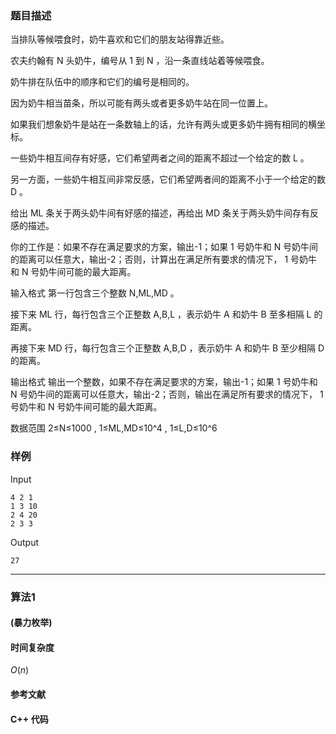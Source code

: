 ### 题目描述

当排队等候喂食时，奶牛喜欢和它们的朋友站得靠近些。

农夫约翰有  N  头奶牛，编号从  1  到  N ，沿一条直线站着等候喂食。

奶牛排在队伍中的顺序和它们的编号是相同的。

因为奶牛相当苗条，所以可能有两头或者更多奶牛站在同一位置上。

如果我们想象奶牛是站在一条数轴上的话，允许有两头或更多奶牛拥有相同的横坐标。

一些奶牛相互间存有好感，它们希望两者之间的距离不超过一个给定的数  L 。

另一方面，一些奶牛相互间非常反感，它们希望两者间的距离不小于一个给定的数  D 。

给出  ML  条关于两头奶牛间有好感的描述，再给出  MD  条关于两头奶牛间存有反感的描述。

你的工作是：如果不存在满足要求的方案，输出-1；如果  1  号奶牛和  N  号奶牛间的距离可以任意大，输出-2；否则，计算出在满足所有要求的情况下， 1  号奶牛和  N  号奶牛间可能的最大距离。

输入格式
第一行包含三个整数  N,ML,MD 。

接下来  ML  行，每行包含三个正整数  A,B,L ，表示奶牛  A  和奶牛  B  至多相隔  L  的距离。

再接下来  MD  行，每行包含三个正整数  A,B,D ，表示奶牛  A  和奶牛  B  至少相隔  D  的距离。

输出格式
输出一个整数，如果不存在满足要求的方案，输出-1；如果  1  号奶牛和  N  号奶牛间的距离可以任意大，输出-2；否则，输出在满足所有要求的情况下， 1  号奶牛和  N  号奶牛间可能的最大距离。

数据范围
2≤N≤1000 ,
1≤ML,MD≤10^4 ,
1≤L,D≤10^6

### 样例

Input

```
4 2 1
1 3 10
2 4 20
2 3 3
```

Output

```
27
```

----------

### 算法1
#### (暴力枚举)


#### 时间复杂度

$O(n)$

#### 参考文献

#### C++ 代码

``` cpp

```